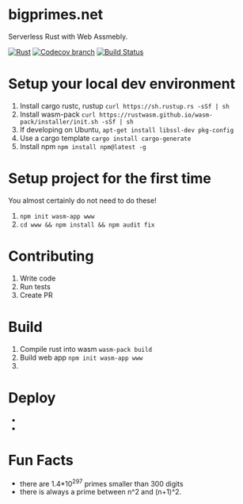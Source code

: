 bigprimes.net
======

Serverless Rust with Web Assmebly.

[![Rust](https://img.shields.io/badge/Rust%20%3E%3D%201.36-000.svg?style=flat-square&logo=rust&colorA=ffffff&style=popout)](https://rust-lang.org/)
[![Codecov branch](https://img.shields.io/codecov/c/github/craigmayhew/bigprimes.net/master.svg)](https://codecov.io/gh/craigmayhew/bigprimes.net)
[![Build Status](https://travis-ci.org/craigmayhew/bigprimes.net.svg?branch=master)](https://travis-ci.org/craigmayhew/bigprimes.net)

Setup your local dev environment
===

 1. Install cargo rustc, rustup `curl https://sh.rustup.rs -sSf | sh`
 2. Install wasm-pack `curl https://rustwasm.github.io/wasm-pack/installer/init.sh -sSf | sh`
 3. If developing on Ubuntu, `apt-get install libssl-dev pkg-config`
 4. Use a cargo template `cargo install cargo-generate`
 5. Install npm `npm install npm@latest -g`

Setup project for the first time
===
You almost certainly do not need to do these!
 1. `npm init wasm-app www`
 2. `cd www && npm install && npm audit fix`

Contributing
===

 1. Write code
 2. Run tests
 3. Create PR

Build
===

 1. Compile rust into wasm `wasm-pack build`
 2. Build web app `npm init wasm-app www`
 3. 
 
Deploy
===

 -
 -

Fun Facts
===
- there are 1.4\*10<sup>297</sup> primes smaller than 300 digits
- there is always a prime between n^2 and (n+1)^2.

